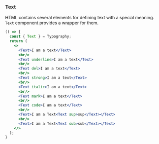 <demo>

### Text

HTML contains several elements for defining text with a special meaning. `Text` component provides a wrapper for them.

```jsx live
() => {
  const { Text } = Typography;
  return (
    <>  
      <Text>I am a text</Text>
      <br/>
      <Text underline>I am a text</Text>
      <br/>
      <Text del>I am a text</Text>
      <br/>
      <Text strong>I am a text</Text>
      <br/>
      <Text italic>I am a text</Text>
      <br/>
      <Text mark>I am a text</Text>
      <br/>
      <Text code>I am a text</Text>
      <br/>
      <Text>I am a Text<Text sup>sup</Text></Text>
      <br/>
      <Text>I am a Text<Text sub>sub</Text></Text>
    </>
  );
}
```

</demo>
